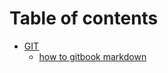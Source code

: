 # Table of contents

* [GIT](git/README.md)
  * [how to gitbook markdown](git/how\_to\_markdown.md)
